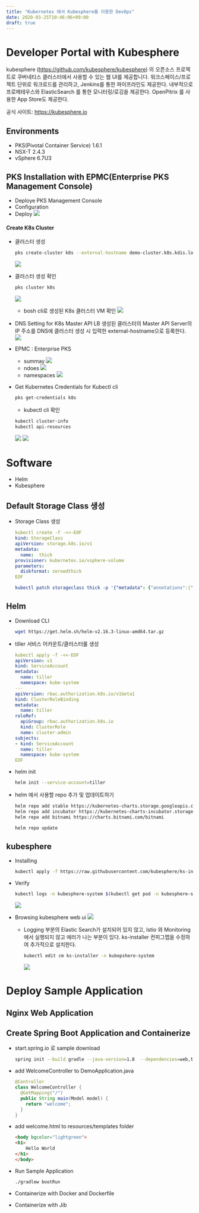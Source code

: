 ```yaml
---
title: "Kubernetes 에서 Kubesphere를 이용한 DevOps"
date: 2020-03-25T10:46:06+09:00
draft: true
---
```


# Developer Portal with Kubesphere

kubesphere (https://github.com/kubesphere/kubesphere) 의 오픈소스 프로젝트로 쿠버네티스 클러스터에서  사용할 수 있는 웹 UI를 제공합니다. 워크스페이스/프로젝트 단위로 워크로드를 관리하고, Jenkins를 통한 파이프라인도 제공한다. 내부적으로 프로메테우스와 ElasticSearch 를 통한 모니터링/로깅을 제공한다.
OpenPitrix 를 사용한 App Store도 제공한다.

공식 사이트:  https://kubesphere.io

## Environments
  - PKS(Pivotal Container Service) 1.6.1
  - NSX-T 2.4.3
  - vSphere 6.7U3

## PKS Installation with EPMC(Enterprise PKS Management Console)
  - Deploye PKS Management Console 
  - Configuration
  - Deploy
  ![](/img/kubesphere/epmc-configuration.png)

#### Create K8s Cluster

- 클러스터 생성
  ```bash
  pks create-cluster k8s --external-hostname demo-cluster.k8s.kdis.local -p medium -n 5
  ```
  ![](/img/kubesphere/pks-cluster-create.png)
- 클러스터 생성 확인
  ```bash
  pks cluster k8s
  ```
  ![](/img/kubesphere/pks-cluster-create-02.png)
  - bosh cli로 생성된 K8s 클러스터 VM 확인 
  ![](/img/kubesphere/pks-cluster-create-03.png)
- DNS Setting for K8s Master API LB
생성된 클러스터의 Master API Server의 IP 주소를 DNS에 클러스터 생성 시 입력한 external-hostname으로 등록한다.
![](/img/kubesphere/k8s-api-dns.png)

- EPMC : Enterprise PKS
  - summay
![](/img/kubesphere/epmc-k8s-cluster-summary.png)
  - ndoes
![](/img/kubesphere/epmc-k8s-cluster-nodes.png)
  - namespaces
![](/img/kubesphere/epmc-k8s-cluster-namespaces.png)

- Get Kubernetes Credentials for Kubectl cli
  ```bash
  pks get-credentials k8s
  ```
  - kubectl cli 확인
  ```bash
  kubectl cluster-info
  kubectl api-resources
  ```
  ![](/img/kubesphere/kubectl-cluster-info.png)
  ![](/img/kubesphere/kubectl-api-resources.png)
# Software
- Helm
- Kubesphere

## Default Storage Class 생성

- Storage Class 생성
  ```yaml
  kubectl create -f -<<-EOF
  kind: StorageClass
  apiVersion: storage.k8s.io/v1
  metadata:
    name:  thick
  provisioner: kubernetes.io/vsphere-volume
  parameters:
    diskformat: zeroedthick
  EOF

  kubectl patch storageclass thick -p '{"metadata": {"annotations":{"storageclass.kubernetes.io/is-default-class":"true"}}}'
  ```

## Helm
- Download CLI
  ```bash
  wget https://get.helm.sh/helm-v2.16.3-linux-amd64.tar.gz
  ```

- tiller 서비스 어카운트/클러스터롤 생성
  ```yaml
  kubectl apply -f -<<-EOF
  apiVersion: v1
  kind: ServiceAccount
  metadata:
    name: tiller
    namespace: kube-system
  ---
  apiVersion: rbac.authorization.k8s.io/v1beta1
  kind: ClusterRoleBinding
  metadata:
    name: tiller
  roleRef:
    apiGroup: rbac.authorization.k8s.io
    kind: ClusterRole
    name: cluster-admin
  subjects:
  - kind: ServiceAccount
    name: tiller
    namespace: kube-system
  EOF
  ```

- helm init
  ```bash
  helm init --service-account=tiller
  ```

- helm 에서 사용할 repo 추가 및 업데이트하기
  ```bash
  helm repo add stable https://kubernetes-charts.storage.googleapis.com
  helm repo add incubator https://kubernetes-charts-incubator.storage.googleapis.com/
  helm repo add bitnami https://charts.bitnami.com/bitnami

  helm repo update
  ```

## kubesphere
- Installing
  ```bash
  kubectl apply -f https://raw.githubusercontent.com/kubesphere/ks-installer/master/kubesphere-complete-setup.yaml
  ```

- Verify 
  ```bash
  kubectl logs -n kubesphere-system $(kubectl get pod -n kubesphere-system -l app=ks-install -o jsonpath='{.items[0].metadata.name}') -f
  ```
  ![](/img/kubesphere/kubesphere-install-log.png)

- Browsing kubesphere web ui
  ![](/img/kubesphere/kubesphere-web-ui.png)

  - Logging 부분의 Elastic Search가 설치되어 있지 않고, Istio 와 Monitoring 에서 실행되지 않고 에러가 나는 부분이 있다. 
  ks-installer 컨피그맵을 수정하여 추가적으로 설치한다.
    ```bash
    kubectl edit cm ks-installer -n kubepshere-system
    ```
    ![](/img/kubesphere/kubesphere-web-ui-02.png)


# Deploy Sample Application

## Nginx Web Application


## Create Spring Boot Application and Containerize
- start.spring.io 로 sample download
  ```bash
  spring init --build gradle --java-version=1.8  --dependencies=web,thymeleaf,actuator
  ```

- add WelcomeController to DemoApplication.java
  ```java
  @Controller
  class WelcomeController {
    @GetMapping("/")
    public String main(Model model)	{
      return "welcome";
    }
  }
  ```
- add welcome.html to resources/templates folder
  ```html
  <body bgcolor="lightgreen">
  <h1>
      Hello World
  </h1>
  </body>
  ```


- Run Sample Application 
  ```bash
  ./gradlew bootRun
  ```

- Containerize with Docker and Dockerfile

- Containerize with Jib



